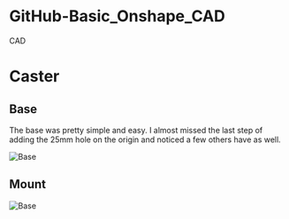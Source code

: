 # GitHub-Basic_Onshape_CAD


CAD


# Caster


## Base

The base was pretty simple and easy. I almost missed the last step of adding the 25mm hole on the origin and noticed a few others have as well.

![Base](https://github.com/lmcmind85/GitHub-Basic_Onshape_CAD/blob/master/Screenshot%202020-09-24%20at%201.00.44%20PM.png?raw=true)


## Mount

![Base](https://github.com/lmcmind85/GitHub-Basic_Onshape_CAD/blob/master/Screenshot%202020-09-29%20at%2012.50.58%20PM.png?raw=true)
